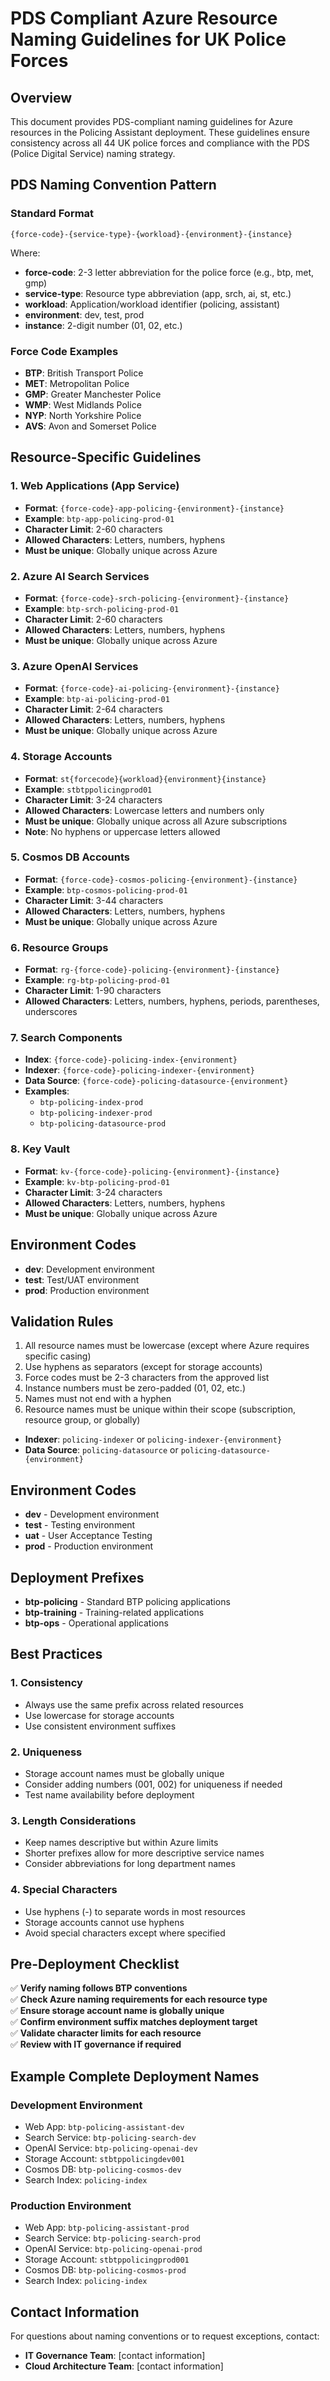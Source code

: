 # PDS Compliant Azure Resource Naming Guidelines for UK Police Forces

## Overview
This document provides PDS-compliant naming guidelines for Azure resources in the Policing Assistant deployment. These guidelines ensure consistency across all 44 UK police forces and compliance with the PDS (Police Digital Service) naming strategy.

## PDS Naming Convention Pattern

### Standard Format
`{force-code}-{service-type}-{workload}-{environment}-{instance}`

Where:
- **force-code**: 2-3 letter abbreviation for the police force (e.g., btp, met, gmp)
- **service-type**: Resource type abbreviation (app, srch, ai, st, etc.)
- **workload**: Application/workload identifier (policing, assistant)
- **environment**: dev, test, prod
- **instance**: 2-digit number (01, 02, etc.)

### Force Code Examples
- **BTP**: British Transport Police
- **MET**: Metropolitan Police
- **GMP**: Greater Manchester Police
- **WMP**: West Midlands Police
- **NYP**: North Yorkshire Police
- **AVS**: Avon and Somerset Police

## Resource-Specific Guidelines

### 1. Web Applications (App Service)
- **Format**: `{force-code}-app-policing-{environment}-{instance}`
- **Example**: `btp-app-policing-prod-01`
- **Character Limit**: 2-60 characters
- **Allowed Characters**: Letters, numbers, hyphens
- **Must be unique**: Globally unique across Azure

### 2. Azure AI Search Services
- **Format**: `{force-code}-srch-policing-{environment}-{instance}`
- **Example**: `btp-srch-policing-prod-01`
- **Character Limit**: 2-60 characters
- **Allowed Characters**: Letters, numbers, hyphens
- **Must be unique**: Globally unique across Azure

### 3. Azure OpenAI Services
- **Format**: `{force-code}-ai-policing-{environment}-{instance}`
- **Example**: `btp-ai-policing-prod-01`
- **Character Limit**: 2-64 characters
- **Allowed Characters**: Letters, numbers, hyphens
- **Must be unique**: Globally unique across Azure

### 4. Storage Accounts
- **Format**: `st{forcecode}{workload}{environment}{instance}`
- **Example**: `stbtppolicingprod01`
- **Character Limit**: 3-24 characters
- **Allowed Characters**: Lowercase letters and numbers only
- **Must be unique**: Globally unique across all Azure subscriptions
- **Note**: No hyphens or uppercase letters allowed

### 5. Cosmos DB Accounts
- **Format**: `{force-code}-cosmos-policing-{environment}-{instance}`
- **Example**: `btp-cosmos-policing-prod-01`
- **Character Limit**: 3-44 characters
- **Allowed Characters**: Letters, numbers, hyphens
- **Must be unique**: Globally unique across Azure

### 6. Resource Groups
- **Format**: `rg-{force-code}-policing-{environment}-{instance}`
- **Example**: `rg-btp-policing-prod-01`
- **Character Limit**: 1-90 characters
- **Allowed Characters**: Letters, numbers, hyphens, periods, parentheses, underscores

### 7. Search Components
- **Index**: `{force-code}-policing-index-{environment}`
- **Indexer**: `{force-code}-policing-indexer-{environment}`
- **Data Source**: `{force-code}-policing-datasource-{environment}`
- **Examples**: 
  - `btp-policing-index-prod`
  - `btp-policing-indexer-prod`
  - `btp-policing-datasource-prod`

### 8. Key Vault
- **Format**: `kv-{force-code}-policing-{environment}-{instance}`
- **Example**: `kv-btp-policing-prod-01`
- **Character Limit**: 3-24 characters
- **Allowed Characters**: Letters, numbers, hyphens
- **Must be unique**: Globally unique across Azure

## Environment Codes
- **dev**: Development environment
- **test**: Test/UAT environment
- **prod**: Production environment

## Validation Rules
1. All resource names must be lowercase (except where Azure requires specific casing)
2. Use hyphens as separators (except for storage accounts)
3. Force codes must be 2-3 characters from the approved list
4. Instance numbers must be zero-padded (01, 02, etc.)
5. Names must not end with a hyphen
6. Resource names must be unique within their scope (subscription, resource group, or globally)
- **Indexer**: `policing-indexer` or `policing-indexer-{environment}`
- **Data Source**: `policing-datasource` or `policing-datasource-{environment}`

## Environment Codes
- **dev** - Development environment
- **test** - Testing environment
- **uat** - User Acceptance Testing
- **prod** - Production environment

## Deployment Prefixes
- **btp-policing** - Standard BTP policing applications
- **btp-training** - Training-related applications
- **btp-ops** - Operational applications

## Best Practices

### 1. Consistency
- Always use the same prefix across related resources
- Use lowercase for storage accounts
- Use consistent environment suffixes

### 2. Uniqueness
- Storage account names must be globally unique
- Consider adding numbers (001, 002) for uniqueness if needed
- Test name availability before deployment

### 3. Length Considerations
- Keep names descriptive but within Azure limits
- Shorter prefixes allow for more descriptive service names
- Consider abbreviations for long department names

### 4. Special Characters
- Use hyphens (-) to separate words in most resources
- Storage accounts cannot use hyphens
- Avoid special characters except where specified

## Pre-Deployment Checklist

✅ **Verify naming follows BTP conventions**  
✅ **Check Azure naming requirements for each resource type**  
✅ **Ensure storage account name is globally unique**  
✅ **Confirm environment suffix matches deployment target**  
✅ **Validate character limits for each resource**  
✅ **Review with IT governance if required**  

## Example Complete Deployment Names

### Development Environment
- Web App: `btp-policing-assistant-dev`
- Search Service: `btp-policing-search-dev`
- OpenAI Service: `btp-policing-openai-dev`
- Storage Account: `stbtppolicingdev001`
- Cosmos DB: `btp-policing-cosmos-dev`
- Search Index: `policing-index`

### Production Environment
- Web App: `btp-policing-assistant-prod`
- Search Service: `btp-policing-search-prod`
- OpenAI Service: `btp-policing-openai-prod`
- Storage Account: `stbtppolicingprod001`
- Cosmos DB: `btp-policing-cosmos-prod`
- Search Index: `policing-index`

## Contact Information
For questions about naming conventions or to request exceptions, contact:
- **IT Governance Team**: [contact information]
- **Cloud Architecture Team**: [contact information]
